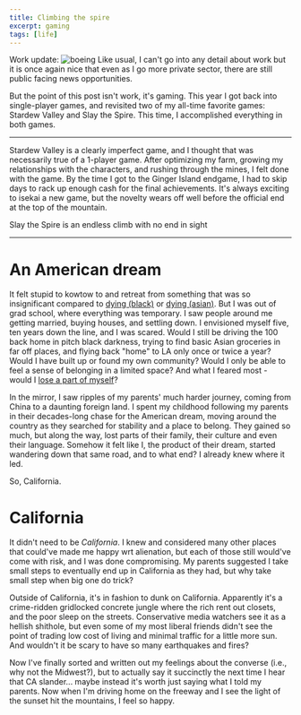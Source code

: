 ```yaml
---
title: Climbing the spire
excerpt: gaming
tags: [life]
---
```


Work update:
![boeing](/assets/images/work2024.png)
Like usual, I can't go into any detail about work but it is once again nice that even as I go more private sector, there are still public facing news opportunities.

But the point of this post isn't work, it's gaming. This year I got back into single-player games, and revisited two of my all-time favorite games: Stardew Valley and Slay the Spire. This time, I accomplished everything in both games.

---

Stardew Valley is a clearly imperfect game, and I thought that was necessarily true of a 1-player game. After optimizing my farm, growing my relationships with the characters, and rushing through the mines, I felt done with the game. By the time I got to the Ginger Island endgame, I had to skip days to rack up enough cash for the final achievements. It's always exciting to isekai a new game, but the novelty wears off well before the official end at the top of the mountain.

Slay the Spire is an endless climb with no end in sight
















---

# An American dream

It felt stupid to kowtow to and retreat from something that was so insignificant compared to [dying (black)](https://en.wikipedia.org/wiki/Murder_of_George_Floyd) or [dying (asian)](https://en.wikipedia.org/wiki/Killing_of_Vicha_Ratanapakdee). But I was out of grad school, where everything was temporary. I saw people around me getting married, buying houses, and settling down. I envisioned myself five, ten years down the line, and I was scared. Would I still be driving the 100 back home in pitch black darkness, trying to find basic Asian groceries in far off places, and flying back "home" to LA only once or twice a year? Would I have built up or found my own community? Would I only be able to feel a sense of belonging in a limited space? And what I feared most - would I [lose a part of myself](https://www.tiktok.com/@laurajpeg/video/6957382882696367366)?

In the mirror, I saw ripples of my parents' much harder journey, coming from China to a daunting foreign land. I spent my childhood following my parents in their decades-long chase for the American dream, moving around the country as they searched for stability and a place to belong. They gained so much, but along the way, lost parts of their family, their culture and even their language. Somehow it felt like I, the product of their dream, started wandering down that same road, and to what end? I already knew where it led.

So, California.

# California

It didn't need to be *California*. I knew and considered many other places that could've made me happy wrt alienation, but each of those still would've come with risk, and I was done compromising. My parents suggested I take small steps to eventually end up in California as they had, but why take small step when big one do trick?

Outside of California, it's in fashion to dunk on California. Apparently it's a crime-ridden gridlocked concrete jungle where the rich rent out closets, and the poor sleep on the streets. Conservative media watchers see it as a hellish shithole, but even some of my most liberal friends didn't see the point of trading low cost of living and minimal traffic for a little more sun. And wouldn't it be scary to have so many earthquakes and fires?

Now I've finally sorted and written out my feelings about the converse (i.e., why not the Midwest?), but to actually say it succinctly the next time I hear that CA slander... maybe instead it's worth just saying what I told my parents. Now when I'm driving home on the freeway and I see the light of the sunset hit the mountains, I feel so happy.